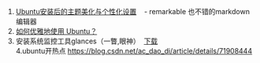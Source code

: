 1. [Ubuntu安装后的主题美化与个性化设置](http://blog.csdn.net/MasterAnt_D/article/details/56839492)
    - remarkable 也不错的markdown编辑器
2. [如何优雅地使用 Ubuntu？](https://www.zhihu.com/question/20509148)
3. 安装系统监控工具glances（一瞥,眼神）  [下载](https://www.jianshu.com/p/cdff3d70eba7)<br>
4.ubuntu开热点 https://blog.csdn.net/ac_dao_di/article/details/71908444
